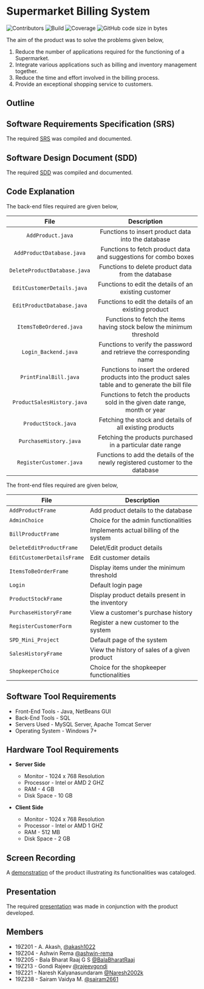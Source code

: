 # Supermarket Billing System
![Contributors](https://img.shields.io/badge/contributors-6-green)
![Build](https://img.shields.io/badge/build-passing-brightgreen)
![Coverage](https://img.shields.io/badge/code--coverage-99%25-brightgreen)
![GitHub code size in bytes](https://img.shields.io/github/languages/code-size/BalaBharatRaaj/Supermarket_spd_project)
<br/>

The aim of the product was to solve the problems given below,

1. Reduce the number of applications required for the functioning of a Supermarket.
2. Integrate various applications such as billing and inventory management together. 
3. Reduce the time and effort involved in the billing process.
4. Provide an exceptional shopping service to customers. 

## Outline

## Software Requirements Specification (SRS)

The required [SRS](https://drive.google.com/file/d/15LTfXxsUyi1bItV58iJGIOlT4cIogAq4/view?usp=sharing) was compiled and documented.

## Software Design Document (SDD)

The required [SDD](https://drive.google.com/file/d/1HGPywzkzDTdyjjkVKwP2K5zBoVxDy7Ok/view) was compiled and documented.

## Code Explanation

The back-end files required are given below,

| File | Description |
| :---: | :---: |
| `AddProduct.java` | Functions to insert product data into the database |
| `AddProductDatabase.java` | Functions to fetch product data and suggestions for combo boxes |
| `DeleteProductDatabase.java` | Functions to delete product data from the database |
| `EditCustomerDetails.java` | Functions to edit the details of an existing customer |
| `EditProductDatabase.java` | Functions to edit the details of an existing product |
| `ItemsToBeOrdered.java` | Functions to fetch the items having stock below the minimum threshold  |
| `Login_Backend.java` | Functions to verify the password and retrieve the corresponding name |
| `PrintFinalBill.java` | Functions to insert the ordered products into the product sales table and to generate the bill file |
| `ProductSalesHistory.java` | Functions to fetch the products sold in the given date range, month or year |
| `ProductStock.java` | Fetching the stock and details of all existing products |
| `PurchaseHistory.java` | Fetching the products purchased in a particular date range |
| `RegisterCustomer.java` | Functions to add the details of the newly registered customer to the database |

The front-end files required are given below,

| File | Description |
| --- | --- |
| `AddProductFrame` | Add product details to the database|
| `AdminChoice` | Choice for the admin functionalities |
| `BillProductFrame` | Implements actual billing of the system |
| `DeleteEditProductFrame` | Delet/Edit product details |
| `EditCustomerDetailsFrame` | Edit customer details|
| `ItemsToBeOrderFrame` | Display items under the minimum threshold |
| `Login` | Default login page |
| `ProductStockFrame` | Display product details present in the inventory |
| `PurchaseHistoryFrame` | View a customer's purchase history |
| `RegisterCustomerForm` | Register a new customer to the system |
| `SPD_Mini_Project` | Default page of the system |
| `SalesHistoryFrame` | View the history of sales of a given product |
| `ShopkeeperChoice` | Choice for the shopkeeper functionalities |

## Software Tool Requirements

- Front-End Tools - Java, NetBeans GUI 
- Back-End Tools - SQL
- Servers Used - MySQL Server, Apache Tomcat Server
- Operating System - Windows 7+


## Hardware Tool Requirements
- **Server Side**
   - Monitor - 1024 x 768 Resolution
   - Processor - Intel or AMD 2 GHZ
   - RAM - 4 GB
   - Disk Space - 10 GB

- **Client Side**
   - Monitor - 1024 x 768 Resolution
   - Processor - Intel or AMD 1 GHZ
   - RAM - 512 MB
   - Disk Space - 2 GB

## Screen Recording

A [demonstration](https://drive.google.com/file/d/1OPzOpbA6omLGcQaeNYxzhxE-9efFpJJT/view?usp=sharing) of the product illustrating its functionalities was cataloged.  

## Presentation

The required [presentation](https://www.canva.com/design/DAEvUs-ohco/dKStZOIH04M2_h8GHAJ78Q/view?utm_content=DAEvUs-ohco&utm_campaign=designshare&utm_medium=link&utm_source=publishpresent) was made in conjunction with the product developed.

## Members

- 19Z201   -  A. Akash, [@akash1022](https://github.com/akash1022)
- 19Z204   -  Ashwin Rema [@ashwin-rema](https://github.com/ashwin-rema)
- 19Z205   -  Bala Bharat Raaj G S [@BalaBharatRaaj](https://github.com/BalaBharatRaaj/)
- 19Z213   -  Gondi Rajeev [@rajeevgondi](https://github.com/rajeevgondi)
- 19Z221   -  Naresh Kalyanasundaram [@Naresh2002k](https://github.com/Naresh2002k)
- 19Z238   -  Sairam Vaidya M. [@sairam2661](https://github.com/sairam2661/)

